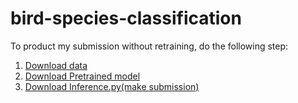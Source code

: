 # bird-species-classification

To product my submission without retraining, do the following step:
  1. [Download data](https://competitions.codalab.org/my/datasets/download/83f7141a-641e-4e32-8d0c-42b482457836)
  2. [Download Pretrained model](https://drive.google.com/uc?export=download&id=1yKz2pEB2N6u9DKrmtio9-RaDM3h29u6s)
  3. [Download Inference.py(make submission)](https://drive.google.com/uc?export=download&id=1MxxValX4DfHhJn0c8A4CPdWX6Vo7S87R)
  
